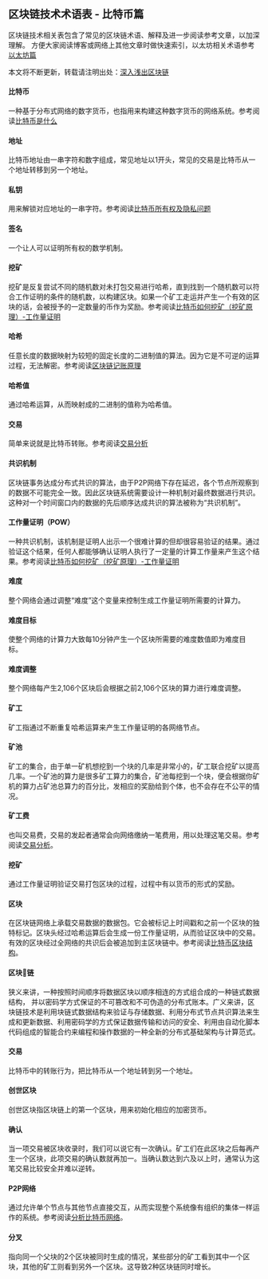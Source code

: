 ## 区块链技术术语表 - 比特币篇

区块链技术相关表包含了常见的区块链术语、解释及进一步阅读参考文章，以加深理解。
方便大家阅读博客或网络上其他文章时做快速索引，以太坊相关术语参考[以太坊篇](http://wiki.learnblockchain.cn/GLOSSARY_eth.html)

本文将不断更新，转载请注明出处：[深入浅出区块链](http://wiki.learnblockchain.cn/GLOSSARY.html)

#### 比特币
一种基于分布式网络的数字货币，也指用来构建这种数字货币的网络系统。参考阅读[比特币是什么](http://learnblockchain.cn/2017/10/23/whatisbitcoin)

#### 地址
比特币地址由一串字符和数字组成，常见地址以1开头，常见的交易是比特币从一个地址转移到另一个地址。

#### 私钥
用来解锁对应地址的一串字符。参考阅读[比特币所有权及隐私问题](http://learnblockchain.cn/2017/11/02/bitcoin-own)

#### 签名
一个让人可以证明所有权的数学机制。

#### 挖矿
挖矿是反复尝试不同的随机数对未打包交易进行哈希，直到找到一个随机数可以符合工作证明的条件的随机数，以构建区块。如果一个矿工走运并产生一个有效的区块的话，会被授予的一定数量的币作为奖励。参考阅读[比特币如何挖矿（挖矿原理）-工作量证明](http://learnblockchain.cn/2017/11/04/bitcoin-pow/)

#### 哈希
任意长度的数据映射为较短的固定长度的二进制值的算法。因为它是不可逆的运算过程，无法解密。参考阅读[区块链记账原理](http://learnblockchain.cn/2017/10/25/whatbc)

#### 哈希值
通过哈希运算，从而映射成的二进制的值称为哈希值。

#### 交易
简单来说就是比特币转账。参考阅读[交易分析](http://learnblockchain.cn/2017/11/10/bitcoin-script/)

#### 共识机制
区块链事务达成分布式共识的算法，由于P2P网络下存在延迟，各个节点所观察到的数据不可能完全一致。因此区块链系统需要设计一种机制对最终数据进行共识。这种对一个时间窗口内的数据的先后顺序达成共识的算法被称为“共识机制”。

#### 工作量证明（POW）
一种共识机制，该机制是证明人出示一个很难计算的但却很容易验证的结果。通过验证这个结果，任何人都能够确认证明人执行了一定量的计算工作量来产生这个结果。参考阅读[比特币如何挖矿（挖矿原理）-工作量证明](http://learnblockchain.cn/2017/11/04/bitcoin-pow/)

#### 难度
整个网络会通过调整“难度”这个变量来控制生成工作量证明所需要的计算力。

#### 难度目标
使整个网络的计算力大致每10分钟产生一个区块所需要的难度数值即为难度目标。

#### 难度调整
整个网络每产生2,106个区块后会根据之前2,106个区块的算力进行难度调整。

#### 矿工
矿工指通过不断重复哈希运算来产生工作量证明的各网络节点。

#### 矿池
矿工的集合，由于单一矿机想挖到一个块的几率是非常小的，矿工联合挖矿以提高几率。一个矿池的算力是很多矿工算力的集合，矿池每挖到一个块，便会根据你矿机的算力占矿池总算力的百分比，发相应的奖励给到个体，也不会存在不公平的情况。

#### 矿工费
也叫交易费，交易的发起者通常会向网络缴纳一笔费用，用以处理这笔交易。参考阅读[交易分析](http://learnblockchain.cn/2017/11/10/bitcoin-script/)。

#### 挖矿
通过工作量证明验证交易打包区块的过程，过程中有以货币的形式的奖励。

#### 区块
在区块链网络上承载交易数据的数据包。它会被标记上时间戳和之前一个区块的独特标记。区块头经过哈希运算后会生成一份工作量证明，从而验证区块中的交易。有效的区块经过全网络的共识后会被追加到主区块链中。参考阅读[比特币区块结构](https://xiaozhuanlan.com/topic/1402935768)。

#### 区块链
狭义来讲，一种按照时间顺序将数据区块以顺序相连的方式组合成的一种链式数据结构， 并以密码学方式保证的不可篡改和不可伪造的分布式账本。广义来讲，区块链技术是利用块链式数据结构来验证与存储数据、利用分布式节点共识算法来生成和更新数据、利用密码学的方式保证数据传输和访问的安全、利用由自动化脚本代码组成的智能合约来编程和操作数据的一种全新的分布式基础架构与计算范式。

#### 交易
比特币中的转账行为，把比特币从一个地址转到另一个地址。

#### 创世区块
创世区块指区块链上的第一个区块，用来初始化相应的加密货币。

#### 确认
当一项交易被区块收录时，我们可以说它有一次确认。矿工们在此区块之后每再产生一个区块，此项交易的确认数就再加一。当确认数达到六及以上时，通常认为这笔交易比较安全并难以逆转。

#### P2P网络
通过允许单个节点与其他节点直接交互，从而实现整个系统像有组织的集体一样运作的系统。参考阅读[分析比特币网络](http://learnblockchain.cn/2017/11/07/bitcoin-p2p/)。

#### 分叉
指向同一个父块的2个区块被同时生成的情况，某些部分的矿工看到其中一个区块，其他的矿工则看到另外一个区块。这导致2种区块链同时增长。
